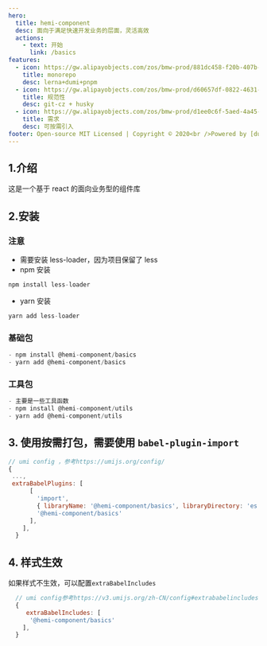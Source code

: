 ```yaml
---
hero:
  title: hemi-component
  desc: 面向于满足快速开发业务的层面，灵活高效
  actions:
    - text: 开始
      link: /basics
features:
  - icon: https://gw.alipayobjects.com/zos/bmw-prod/881dc458-f20b-407b-947a-95104b5ec82b/k79dm8ih_w144_h144.png
    title: monorepo
    desc: lerna+dumi+pnpm
  - icon: https://gw.alipayobjects.com/zos/bmw-prod/d60657df-0822-4631-9d7c-e7a869c2f21c/k79dmz3q_w126_h126.png
    title: 规范性
    desc: git-cz + husky
  - icon: https://gw.alipayobjects.com/zos/bmw-prod/d1ee0c6f-5aed-4a45-a507-339a4bfe076c/k7bjsocq_w144_h144.png
    title: 需求
    desc: 可按需引入
footer: Open-source MIT Licensed | Copyright © 2020<br />Powered by [dumi](https://d.umijs.org)
---
```


## 1.介绍

这是一个基于 react 的面向业务型的组件库

## 2.安装

### 注意

- 需要安装 less-loader，因为项目保留了 less
- npm 安装

```js
npm install less-loader
```

- yarn 安装

```js
yarn add less-loader
```

### 基础包

```js
- npm install @hemi-component/basics
- yarn add @hemi-component/basics
```

### 工具包

```js
- 主要是一些工具函数
- npm install @hemi-component/utils
- yarn add @hemi-component/utils
```

## 3. 使用按需打包，需要使用 `babel-plugin-import`

```js
// umi config ，参考https://umijs.org/config/
{
 ...,
 extraBabelPlugins: [
      [
        'import',
        { libraryName: '@hemi-component/basics', libraryDirectory: 'es', camel2DashComponentName: false },
        '@hemi-component/basics'
      ],
    ],
  }
```

## 4. 样式生效

如果样式不生效，可以配置`extraBabelIncludes`

```js
  // umi config参考https://v3.umijs.org/zh-CN/config#extrababelincludes
  {
     extraBabelIncludes: [
      '@hemi-component/basics'
    ],
  }
```
